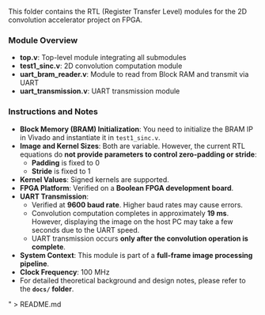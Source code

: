 This folder contains the RTL (Register Transfer Level) modules for the 2D convolution accelerator project on FPGA.

### Module Overview

- **top.v**: Top-level module integrating all submodules
- **test1_sinc.v**: 2D convolution computation module
- **uart_bram_reader.v**: Module to read from Block RAM and transmit via UART
- **uart_transmission.v**: UART transmission module

### Instructions and Notes

- **Block Memory (BRAM) Initialization**: You need to initialize the BRAM IP in Vivado and instantiate it in `test1_sinc.v`.
- **Image and Kernel Sizes**: Both are variable. However, the current RTL equations do **not provide parameters to control zero-padding or stride**:
  - **Padding** is fixed to 0
  - **Stride** is fixed to 1
- **Kernel Values**: Signed kernels are supported.
- **FPGA Platform**: Verified on a **Boolean FPGA development board**.
- **UART Transmission**:
  - Verified at **9600 baud rate**. Higher baud rates may cause errors.
  - Convolution computation completes in approximately **19 ms**. However, displaying the image on the host PC may take a few seconds due to the UART speed.
  - UART transmission occurs **only after the convolution operation is complete**.
- **System Context**: This module is part of a **full-frame image processing pipeline**.
- **Clock Frequency**: 100 MHz
- For detailed theoretical background and design notes, please refer to the **`docs/` folder**.

" > README.md
